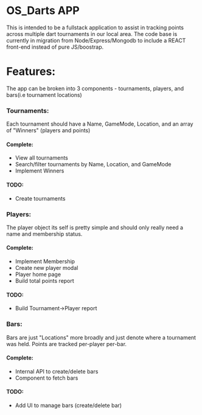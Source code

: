 # OS_Darts APP

This is intended to be a fullstack application to assist in tracking points across multiple dart tournaments in our local area.
The code base is currently in migration from Node/Express/Mongodb to include a REACT front-end instead of pure JS/boostrap.

# Features:

The app can be broken into 3 components - tournaments, players, and bars(i.e tournament locations)

### Tournaments:

Each tournament should have a Name, GameMode, Location, and an array of "Winners" (players and points)

#### Complete:

- View all tournaments
- Search/filter tournaments by Name, Location, and GameMode
- Implement Winners

#### TODO:

- Create tournaments

### Players:

The player object its self is pretty simple and should only really need a name and membership status.

#### Complete:

- Implement Membership
- Create new player modal
- Player home page
- Build total points report

#### TODO:

- Build Tournament->Player report

### Bars:

Bars are just "Locations" more broadly and just denote where a tournament was held. Points are tracked per-player per-bar.

#### Complete:

- Internal API to create/delete bars
- Component to fetch bars

#### TODO:

- Add UI to manage bars (create/delete bar)
